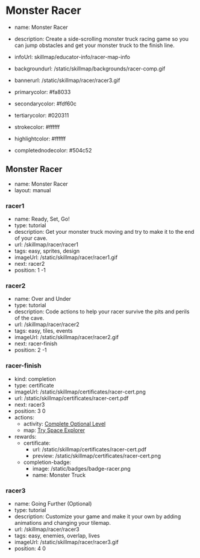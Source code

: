 # Monster Racer
* name: Monster Racer
* description: Create a side-scrolling monster truck racing game so you can jump obstacles and get your monster truck to the finish line.
* infoUrl: skillmap/educator-info/racer-map-info
* backgroundurl: /static/skillmap/backgrounds/racer-comp.gif
* bannerurl: /static/skillmap/racer/racer3.gif

* primarycolor: #fa8033
* secondarycolor: #fdf60c
* tertiarycolor: #020311
* strokecolor: #ffffff
* highlightcolor: #ffffff
* completednodecolor: #504c52

## Monster Racer
* name: Monster Racer
* layout: manual

### racer1
* name: Ready, Set, Go!
* type: tutorial
* description: Get your monster truck moving and try to make it to the end of your cave.
* url: /skillmap/racer/racer1
* tags: easy, sprites, design
* imageUrl: /static/skillmap/racer/racer1.gif
* next: racer2
* position: 1 -1

### racer2
* name: Over and Under
* type: tutorial
* description: Code actions to help your racer survive the pits and perils of the cave.
* url: /skillmap/racer/racer2
* tags: easy, tiles, events
* imageUrl: /static/skillmap/racer/racer2.gif
* next: racer-finish
* position: 2 -1



### racer-finish
* kind: completion
* type: certificate
* imageUrl: /static/skillmap/certificates/racer-cert.png
* url: /static/skillmap/certificates/racer-cert.pdf
* next: racer3
* position: 3 0
* actions:
    * activity: [Complete Optional Level](racer3)
    * map: [Try Space Explorer](/skillmap/space)
* rewards:
    * certificate:
        * url: /static/skillmap/certificates/racer-cert.pdf
        * preview: /static/skillmap/certificates/racer-cert.png
    * completion-badge:
        * image: /static/badges/badge-racer.png
        * name: Monster Truck




### racer3
* name: Going Further (Optional)
* type: tutorial
* description: Customize your game and make it your own by adding animations and changing your tilemap.
* url: /skillmap/racer/racer3
* tags: easy, enemies, overlap, lives
* imageUrl: /static/skillmap/racer/racer3.gif
* position: 4 0
